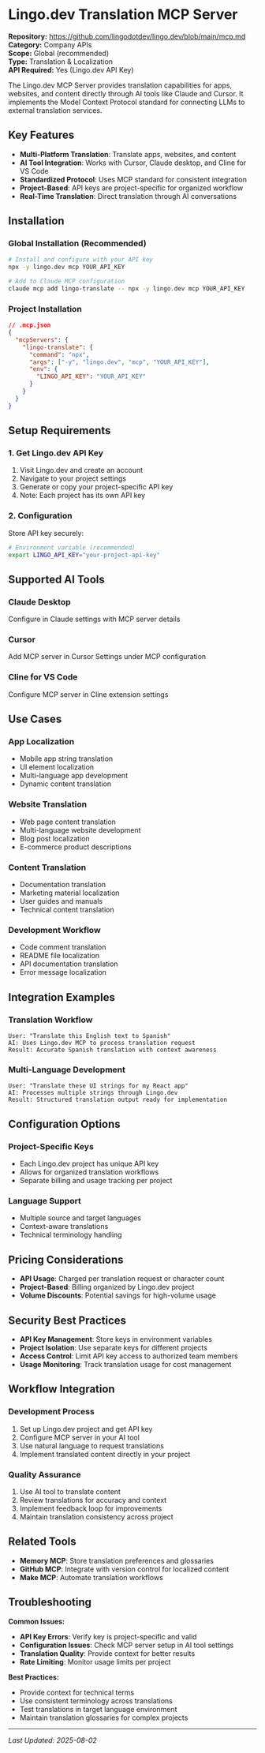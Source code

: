 # Lingo.dev Translation MCP Server

**Repository:** https://github.com/lingodotdev/lingo.dev/blob/main/mcp.md  
**Category:** Company APIs  
**Scope:** Global (recommended)  
**Type:** Translation & Localization  
**API Required:** Yes (Lingo.dev API Key)

The Lingo.dev MCP Server provides translation capabilities for apps, websites, and content directly through AI tools like Claude and Cursor. It implements the Model Context Protocol standard for connecting LLMs to external translation services.

## Key Features

- **Multi-Platform Translation**: Translate apps, websites, and content
- **AI Tool Integration**: Works with Cursor, Claude desktop, and Cline for VS Code
- **Standardized Protocol**: Uses MCP standard for consistent integration
- **Project-Based**: API keys are project-specific for organized workflow
- **Real-Time Translation**: Direct translation through AI conversations

## Installation

### Global Installation (Recommended)
```bash
# Install and configure with your API key
npx -y lingo.dev mcp YOUR_API_KEY

# Add to Claude MCP configuration
claude mcp add lingo-translate -- npx -y lingo.dev mcp YOUR_API_KEY
```

### Project Installation
```json
// .mcp.json
{
  "mcpServers": {
    "lingo-translate": {
      "command": "npx",
      "args": ["-y", "lingo.dev", "mcp", "YOUR_API_KEY"],
      "env": {
        "LINGO_API_KEY": "YOUR_API_KEY"
      }
    }
  }
}
```

## Setup Requirements

### 1. Get Lingo.dev API Key
1. Visit Lingo.dev and create an account
2. Navigate to your project settings
3. Generate or copy your project-specific API key
4. Note: Each project has its own API key

### 2. Configuration
Store API key securely:
```bash
# Environment variable (recommended)
export LINGO_API_KEY="your-project-api-key"
```

## Supported AI Tools

### Claude Desktop
Configure in Claude settings with MCP server details

### Cursor
Add MCP server in Cursor Settings under MCP configuration

### Cline for VS Code
Configure MCP server in Cline extension settings

## Use Cases

### App Localization
- Mobile app string translation
- UI element localization
- Multi-language app development
- Dynamic content translation

### Website Translation
- Web page content translation
- Multi-language website development
- Blog post localization
- E-commerce product descriptions

### Content Translation
- Documentation translation
- Marketing material localization
- User guides and manuals
- Technical content translation

### Development Workflow
- Code comment translation
- README file localization
- API documentation translation
- Error message localization

## Integration Examples

### Translation Workflow
```
User: "Translate this English text to Spanish"
AI: Uses Lingo.dev MCP to process translation request
Result: Accurate Spanish translation with context awareness
```

### Multi-Language Development
```
User: "Translate these UI strings for my React app"
AI: Processes multiple strings through Lingo.dev
Result: Structured translation output ready for implementation
```

## Configuration Options

### Project-Specific Keys
- Each Lingo.dev project has unique API key
- Allows for organized translation workflows
- Separate billing and usage tracking per project

### Language Support
- Multiple source and target languages
- Context-aware translations
- Technical terminology handling

## Pricing Considerations

- **API Usage**: Charged per translation request or character count
- **Project-Based**: Billing organized by Lingo.dev project
- **Volume Discounts**: Potential savings for high-volume usage

## Security Best Practices

- **API Key Management**: Store keys in environment variables
- **Project Isolation**: Use separate keys for different projects
- **Access Control**: Limit API key access to authorized team members
- **Usage Monitoring**: Track translation usage for cost management

## Workflow Integration

### Development Process
1. Set up Lingo.dev project and get API key
2. Configure MCP server in your AI tool
3. Use natural language to request translations
4. Implement translated content directly in your project

### Quality Assurance
1. Use AI tool to translate content
2. Review translations for accuracy and context
3. Implement feedback loop for improvements
4. Maintain translation consistency across project

## Related Tools

- **Memory MCP**: Store translation preferences and glossaries
- **GitHub MCP**: Integrate with version control for localized content
- **Make MCP**: Automate translation workflows

## Troubleshooting

**Common Issues:**
- **API Key Errors**: Verify key is project-specific and valid
- **Configuration Issues**: Check MCP server setup in AI tool settings
- **Translation Quality**: Provide context for better results
- **Rate Limiting**: Monitor usage limits per project

**Best Practices:**
- Provide context for technical terms
- Use consistent terminology across translations
- Test translations in target language environment
- Maintain translation glossaries for complex projects

---

*Last Updated: 2025-08-02*